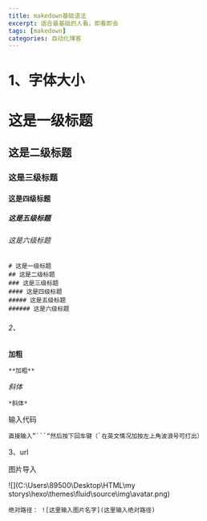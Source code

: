 ```yaml
---
title: makedown基础语法
excerpt: 适合最基础的人看，即看即会
tags: [makedown]
categories: 自动化博客
---
```


 #  1、字体大小

# 这是一级标题

## 这是二级标题

### 这是三级标题

#### 这是四级标题

##### 这是五级标题

###### 这是六级标题

```
# 这是一级标题
## 这是二级标题
### 这是三级标题
#### 这是四级标题
##### 这是五级标题
###### 这是六级标题
```

###### 2、

**加粗**

```*
**加粗**
```

*斜体*

```
*斜体*
```

输入代码

```
直接输入”```“然后按下回车键（`在英文情况加按左上角波浪号可打出）
```

3、url

图片导入

![](C:\Users\89500\Desktop\HTML\my storys\hexo\themes\fluid\source\img\avatar.png)

```
绝对路径： ![这里输入图片名字](这里输入绝对路径)
```

